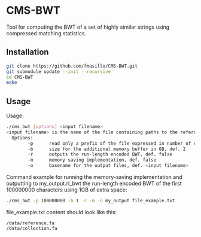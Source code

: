 # CMS-BWT
Tool for computing the BWT of a set of highly similar strings using compressed matching statistics.

## Installation

```sh
git clone https://github.com/fmasillo/CMS-BWT.git
git submodule update --init --recursive
cd CMS-BWT
make
```

## Usage

Usage: 
```sh
./cms_bwt [options] <input filename>
<input filename> is the name of the file containing paths to the reference sequence (in the first line) and to the collection file (in the second line).
  Options: 
        -p      read only a prefix of the file expressed in number of characters, def. whole file
        -b      size for the additional memory buffer in GB, def. 2 
        -r      outputs the run-length encoded BWT, def. false 
        -m      memory saving implementation, def. false 
        -o      basename for the output files, def. <input filename>
```

Command example for running the memory-saving implementation and outputting to my_output.rl_bwt the run-length encoded BWT of the first 100000000 characters using 1GB of extra space:
```sh
./cms_bwt -p 100000000 -b 1 -r -m -o my_output file_example.txt
```

file_example.txt content should look like this:
```
/data/reference.fa
/data/collection.fa
```


